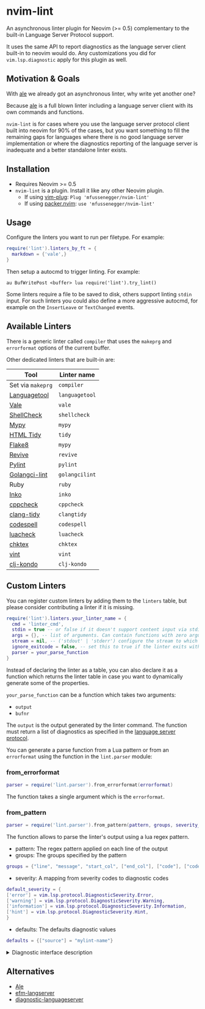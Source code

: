 # nvim-lint

An asynchronous linter plugin for Neovim (>= 0.5) complementary to the
built-in Language Server Protocol support.

It uses the same API to report diagnostics as the language server client
built-in to neovim would do. Any customizations you did for
`vim.lsp.diagnostic` apply for this plugin as well.


## Motivation & Goals

With [ale][1] we already got an asynchronous linter, why write yet another one?

Because [ale][1] is a full blown linter including a language server client with
its own commands and functions.


`nvim-lint` is for cases where you use the language server protocol client
built into neovim for 90% of the cases, but you want something to fill the
remaining gaps for languages where there is no good language server
implementation or where the diagnostics reporting of the language server is
inadequate and a better standalone linter exists.


## Installation

- Requires Neovim >= 0.5
- `nvim-lint` is a plugin. Install it like any other Neovim plugin.
  - If using [vim-plug][3]: `Plug 'mfussenegger/nvim-lint'`
  - If using [packer.nvim][4]: `use 'mfussenegger/nvim-lint'`


## Usage

Configure the linters you want to run per filetype. For example:

```lua
require('lint').linters_by_ft = {
  markdown = {'vale',}
}
```

Then setup a autocmd to trigger linting. For example:

```vimL
au BufWritePost <buffer> lua require('lint').try_lint()
```

Some linters require a file to be saved to disk, others support linting `stdin`
input. For such linters you could also define a more aggressive autocmd, for
example on the `InsertLeave` or `TextChanged` events.


## Available Linters

There is a generic linter called `compiler` that uses the `makeprg` and
`errorformat` options of the current buffer.

Other dedicated linters that are built-in are:


| Tool                | Linter name    |
| ------------------- | -------------- |
| Set via `makeprg`   | `compiler`     |
| [Languagetool][5]   | `languagetool` |
| [Vale][8]           | `vale`         |
| [ShellCheck][10]    | `shellcheck`   |
| [Mypy][11]          | `mypy`         |
| [HTML Tidy][12]     | `tidy`         |
| [Flake8][13]        | `mypy`         |
| [Revive][14]        | `revive`       |
| [Pylint][15]        | `pylint`       |
| [Golangci-lint][16] | `golangcilint` |
| Ruby                | `ruby`         |
| [Inko][17]          | `inko`         |
| [cppcheck][22]      | `cppcheck`     |
| [clang-tidy][23]    | `clangtidy`    |
| [codespell][18]     | `codespell`    |
| [luacheck][19]      | `luacheck`     |
| [chktex][20]        | `chktex`       |
| [vint][21]          | `vint`         |
| [clj-kondo][24]     | `clj-kondo`    |


## Custom Linters

You can register custom linters by adding them to the `linters` table, but
please consider contributing a linter if it is missing.


```lua
require('lint').linters.your_linter_name = {
  cmd = 'linter_cmd',
  stdin = true -- or false if it doesn't support content input via stdin. In that case the filename is automatically added to the arguments.
  args = {}, -- list of arguments. Can contain functions with zero arguments that will be evaluated once the linter is used.
  stream = nil, -- ('stdout' | 'stderr') configure the stream to which the linter outputs the linting result.
  ignore_exitcode = false, -- set this to true if the linter exits with a code != 0 and that's considered normal.
  parser = your_parse_function
}
```

Instead of declaring the linter as a table, you can also declare it as a
function which returns the linter table in case you want to dynamically
generate some of the properties.

`your_parse_function` can be a function which takes two arguments:

- `output`
- `bufnr`


The `output` is the output generated by the linter command.
The function must return a list of diagnostics as specified in the [language server protocol][9].

You can generate a parse function from a Lua pattern or from an `errorformat`
using the function in the `lint.parser` module:

### from_errorformat

```lua
parser = require('lint.parser').from_errorformat(errorformat)
```

The function takes a single argument which is the `errorformat`.


### from_pattern

```lua
parser = require('lint.parser').from_pattern(pattern, groups, severity_map, defaults)
```

The function allows to parse the linter's output using a lua regex pattern.

- pattern: The regex pattern applied on each line of the output
- groups: The groups specified by the pattern

``` lua
groups = {"line", "message", "start_col", ["end_col"], ["code"], ["code_desc"], ["file"], ["severity"]}
```

- severity: A mapping from severity codes to diagnostic codes

``` lua
default_severity = {
['error'] = vim.lsp.protocol.DiagnosticSeverity.Error,
['warning'] = vim.lsp.protocol.DiagnosticSeverity.Warning,
['information'] = vim.lsp.protocol.DiagnosticSeverity.Information,
['hint'] = vim.lsp.protocol.DiagnosticSeverity.Hint,
}
```

- defaults: The defaults diagnostic values

``` lua
defaults = {["source"] = "mylint-name"}
```

<details>
  <summary>Diagnostic interface description</summary>

```typescript
export interface Diagnostic {
    /**
      * The range at which the message applies.
      */
    range: Range;

    /**
      * The diagnostic's severity. Can be omitted. If omitted it is up to the
      * client to interpret diagnostics as error, warning, info or hint.
      */
    severity?: DiagnosticSeverity;

    /**
      * The diagnostic's code, which might appear in the user interface.
      */
    code?: integer | string;

    /**
      * An optional property to describe the error code.
      *
      * @since 3.16.0
      */
    codeDescription?: CodeDescription;

    /**
      * A human-readable string describing the source of this
      * diagnostic, e.g. 'typescript' or 'super lint'.
      */
    source?: string;

    /**
      * The diagnostic's message.
      */
    message: string;

    /**
      * Additional metadata about the diagnostic.
      *
      * @since 3.15.0
      */
    tags?: DiagnosticTag[];

    /**
      * An array of related diagnostic information, e.g. when symbol-names within
      * a scope collide all definitions can be marked via this property.
      */
    relatedInformation?: DiagnosticRelatedInformation[];

    /**
      * A data entry field that is preserved between a
      * `textDocument/publishDiagnostics` notification and
      * `textDocument/codeAction` request.
      *
      * @since 3.16.0
      */
    data?: unknown;
}
```
</details>



## Alternatives

- [Ale][1]
- [efm-langserver][6]
- [diagnostic-languageserver][7]


[1]: https://github.com/dense-analysis/ale
[3]: https://github.com/junegunn/vim-plug
[4]: https://github.com/wbthomason/packer.nvim
[5]: https://languagetool.org/
[6]: https://github.com/mattn/efm-langserver
[7]: https://github.com/iamcco/diagnostic-languageserver
[8]: https://github.com/errata-ai/vale
[9]: https://microsoft.github.io/language-server-protocol/specifications/specification-current/#diagnostic
[10]: https://www.shellcheck.net/
[11]: http://mypy-lang.org/
[12]: https://www.html-tidy.org/
[13]: https://flake8.pycqa.org/
[14]: https://github.com/mgechev/revive
[15]: https://pylint.org/
[16]: https://golangci-lint.run/
[17]: https://inko-lang.org/
[18]: https://github.com/codespell-project/codespell
[19]: https://github.com/mpeterv/luacheck
[20]: https://www.nongnu.org/chktex
[21]: https://github.com/Vimjas/vint
[22]: https://github.com/danmar/cppcheck/
[23]: https://clang.llvm.org/extra/clang-tidy/
[24]: https://github.com/clj-kondo/clj-kondo
